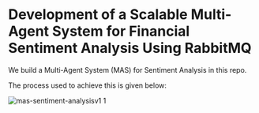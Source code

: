 # Development of a Scalable Multi-Agent System for Financial Sentiment Analysis Using RabbitMQ

We build a Multi-Agent System (MAS) for Sentiment Analysis in this repo.

The process used to achieve this is given below:

![mas-sentiment-analysisv1 1](https://github.com/user-attachments/assets/f532a6da-5c2f-4866-9617-d7de864143a2)

[//]: # (![Methodology]&#40;images/mas-sentiment-analysisv1.png&#41;)
